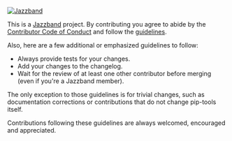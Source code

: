 [![Jazzband](https://jazzband.co/static/img/jazzband.svg)](https://jazzband.co/)

This is a [Jazzband](https://jazzband.co/) project. By contributing you agree
to abide by the [Contributor Code of Conduct](https://jazzband.co/about/conduct)
and follow the [guidelines](https://jazzband.co/about/guidelines).

Also, here are a few additional or emphasized guidelines to follow:
- Always provide tests for your changes.
- Add your changes to the changelog.
- Wait for the review of at least one other contributor before merging (even if you're a Jazzband member).

The only exception to those guidelines is for trivial changes, such as
documentation corrections or contributions that do not change pip-tools itself.

Contributions following these guidelines are always welcomed, encouraged and appreciated.
